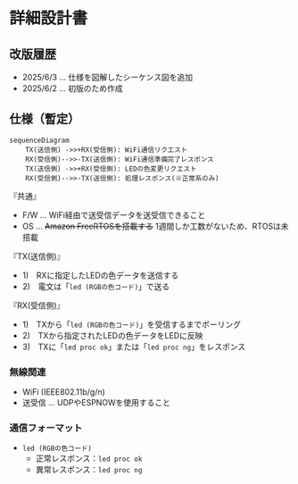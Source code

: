 # 詳細設計書

## 改版履歴
- 2025/6/3 ... 仕様を図解したシーケンス図を追加
- 2025/6/2 ... 初版のため作成

## 仕様（暫定）

```mermaid
sequenceDiagram
    TX(送信側) ->>+RX(受信側): WiFi通信リクエスト
    RX(受信側)-->>-TX(送信側): WiFi通信準備完了レスポンス
    TX(送信側) ->>+RX(受信側): LEDの色変更リクエスト
    RX(受信側)-->>-TX(送信側): 処理レスポンス(※正常系のみ)
```

『共通』

- F/W ... WiFi経由で送受信データを送受信できること
- OS ... ~~Amazon FreeRTOSを搭載する~~ 1週間しか工数がないため、RTOSは未搭載

『TX(送信側)』

- 1)　RXに指定したLEDの色データを送信する
- 2)　電文は「`led (RGBの色コード)`」で送る

『RX(受信側)』

- 1)　TXから「`led (RGBの色コード)`」を受信するまでポーリング
- 2)　TXから指定されたLEDの色データをLEDに反映
- 3)　TXに「`led proc ok`」または「`led proc ng`」をレスポンス

### 無線関連

- WiFi (IEEE802.11b/g/n)
- 送受信 ... UDPやESPNOWを使用すること

### 通信フォーマット

- `led (RGBの色コード)`
  - 正常レスポンス：`led proc ok`
  - 異常レスポンス：`led proc ng`
